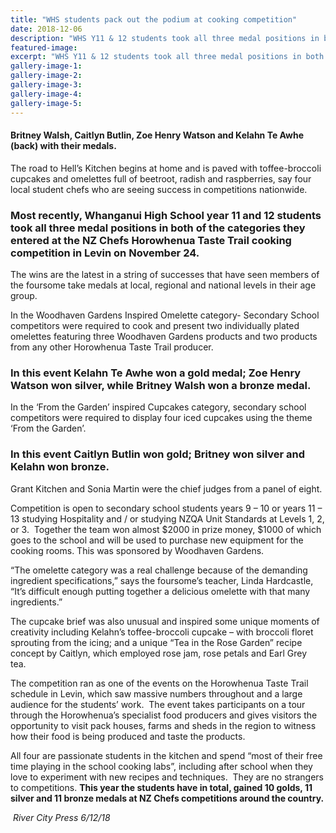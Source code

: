```yaml
---
title: "WHS students pack out the podium at cooking competition"
date: 2018-12-06
description: "WHS Y11 & 12 students took all three medal positions in both of the categories they entered at the NZ Chefs..."
featured-image: 
excerpt: "WHS Y11 & 12 students took all three medal positions in both of the categories they entered at the NZ Chefs Horowhenua Taste Trail cooking competition in Levin on November 24."
gallery-image-1: 
gallery-image-2: 
gallery-image-3: 
gallery-image-4: 
gallery-image-5: 
---
```


<h4>Britney Walsh, Caitlyn Butlin, Zoe Henry Watson and Kelahn Te Awhe (back) with their medals.</h4>
<p class="BasicParagraph">The road to Hell&rsquo;s Kitchen begins at home and is paved with toffee-broccoli cupcakes and omelettes full of beetroot, radish and raspberries, say four local student chefs who are seeing success in competitions nationwide.</p>
<h3 class="BasicParagraph">Most recently, Whanganui High School year 11 and 12 students took all three medal positions in both of the categories they entered at the NZ Chefs Horowhenua Taste Trail cooking competition in Levin on November 24.</h3>
<p class="BasicParagraph">The wins are the latest in a string of successes that have seen members of the foursome take medals at local, regional and national levels in their age group.</p>
<p class="BasicParagraph">In the Woodhaven Gardens Inspired Omelette category- Secondary School competitors were required to cook and present two individually plated omelettes featuring three Woodhaven Gardens products and two products from any other Horowhenua Taste Trail producer.</p>
<h3 class="BasicParagraph">In this event Kelahn Te Awhe won a gold medal; Zoe Henry Watson won silver, while Britney Walsh won a bronze medal.</h3>
<p class="BasicParagraph">In the &lsquo;From the Garden&rsquo; inspired Cupcakes category, secondary school competitors were required to display four iced cupcakes using the theme &lsquo;From the Garden&rsquo;.<strong> </strong></p>
<h3 class="BasicParagraph">In this event Caitlyn Butlin won gold; Britney won silver and Kelahn won bronze.&nbsp;</h3>
<p class="BasicParagraph">Grant Kitchen and Sonia Martin were the chief judges from a panel of eight.</p>
<p class="BasicParagraph">Competition is open to secondary school students years 9 &ndash; 10 or years 11 &ndash; 13 studying Hospitality and / or studying NZQA Unit Standards at Levels 1, 2, or 3.&nbsp; Together the team won almost $2000 in prize money, $1000 of which goes to the school and will be used to purchase new equipment for the cooking rooms. This was sponsored by Woodhaven Gardens.</p>
<p class="BasicParagraph">&ldquo;The omelette category was a real challenge because of the demanding ingredient specifications,&rdquo; says the foursome&rsquo;s teacher, Linda Hardcastle, &ldquo;It&rsquo;s difficult enough putting together a delicious omelette with that many ingredients.&rdquo;</p>
<p class="BasicParagraph">The cupcake brief was also unusual and inspired some unique moments of creativity including Kelahn&rsquo;s toffee-broccoli cupcake &ndash; with broccoli floret sprouting from the icing; and a unique &ldquo;Tea in the Rose Garden&rdquo; recipe concept by Caitlyn, which employed rose jam, rose petals and Earl Grey tea.&nbsp;&nbsp;</p>
<p class="BasicParagraph">The competition ran as one of the events on the Horowhenua Taste Trail schedule in Levin, which saw massive numbers throughout and a large audience for the students&rsquo; work.&nbsp; The event takes participants on a tour through the Horowhenua&rsquo;s specialist food producers and gives visitors the opportunity to visit pack houses, farms and sheds in the region to witness how their food is being produced and taste the products. &nbsp;</p>
<p class="BasicParagraph">All four are passionate students in the kitchen and spend &ldquo;most of their free time playing in the school cooking labs&rdquo;, including after school when they love to experiment with new recipes and techniques.&nbsp; They are no strangers to competitions. <strong>This year the students have in total, gained 10 golds, 11 silver and 11 bronze medals at NZ Chefs competitions around the country.</strong></p>
<p class="BasicParagraph"><em>&nbsp;River City Press 6/12/18</em></p>

